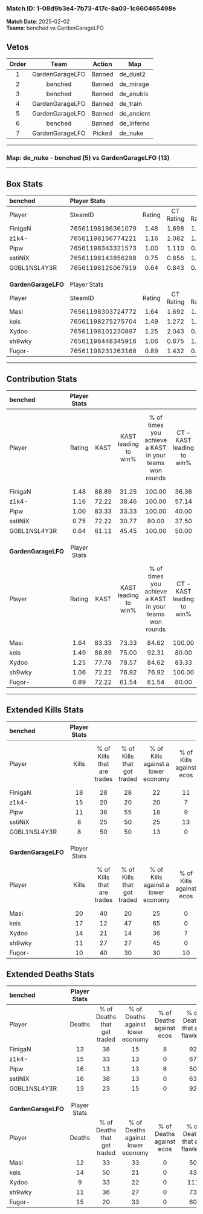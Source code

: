 ### Match ID: 1-08d9b3e4-7b73-417c-8a03-1c660465498e  
**Match Date**: 2025-02-02  
**Teams**: benched vs GardenGarageLFO  

## Vetos  

| Order | Team | Action | Map |
| :---: | :--: | :----: | --- |
| 1 | GardenGarageLFO | Banned | de_dust2 |
| 2 | benched | Banned | de_mirage |
| 3 | benched | Banned | de_anubis |
| 4 | GardenGarageLFO | Banned | de_train |
| 5 | GardenGarageLFO | Banned | de_ancient |
| 6 | benched | Banned | de_inferno |
| 7 | GardenGarageLFO | Picked | de_nuke |

---  

### **Map**: de_nuke - benched (5) vs GardenGarageLFO (13)  
---  

## Box Stats  

| **benched**         | Player Stats      |        |           |          |       |       |       |         |        |      |     |
| :- | :- | :-: | :-: | :-: | :-: | :-: | :-: | :-: | :-: | :-: | :-: |
| Player              | SteamID           | Rating | CT Rating | T Rating | KAST  |  ADR  | Kills | Assists | Deaths | K/D  | HS% |
| FinigaN             | 76561198186361079 |  1.48  |   1.698   |  1.416   | 88.89 | 88.7  |  18   |    2    |   13   | 1.38 | 66  |
| z1k4-               | 76561198156774221 |  1.16  |   1.082   |  1.771   | 72.22 | 86.2  |  15   |    4    |   15   | 1.00 | 46  |
| Pipw                | 76561198343321573 |  1.00  |   1.110   |  0.944   | 83.33 | 77.7  |  11   |    4    |   16   | 0.69 | 45  |
| sstiNiX             | 76561198143856298 |  0.75  |   0.856   |  1.066   | 72.22 | 69.2  |   8   |    5    |   16   | 0.50 | 62  |
| G0BL1NSL4Y3R        | 76561198125067919 |  0.64  |   0.843   |  0.803   | 61.11 | 40.7  |   8   |    1    |   13   | 0.62 | 62  |
|                     |                   |        |           |          |       |       |       |         |        |      |     |
|                     |                   |        |           |          |       |       |       |         |        |      |     |
|                     |                   |        |           |          |       |       |       |         |        |      |     |
| **GardenGarageLFO** | Player Stats      |        |           |          |       |       |       |         |        |      |     |
| Player              | SteamID           | Rating | CT Rating | T Rating | KAST  |  ADR  | Kills | Assists | Deaths | K/D  | HS% |
| Masi                | 76561198303724772 |  1.64  |   1.692   |  1.799   | 83.33 | 105.2 |  20   |    6    |   12   | 1.67 | 70  |
| keis                | 76561198275275704 |  1.49  |   1.272   |  1.908   | 88.89 | 106.8 |  17   |    6    |   14   | 1.21 | 58  |
| Xydoo               | 76561198101230897 |  1.25  |   2.043   |  0.946   | 77.78 | 62.8  |  14   |    3    |   9    | 1.56 | 42  |
| sh9wky              | 76561198448345916 |  1.06  |   0.675   |  1.382   | 72.22 | 72.8  |  11   |    6    |   11   | 1.00 | 54  |
| Fugor-              | 76561198231263168 |  0.89  |   1.432   |  0.750   | 72.22 | 70.3  |  10   |    7    |   15   | 0.67 | 50  |
---  

## Contribution Stats  

| **benched**         | Player Stats |       |                      |                                                        |                           |                                                             |                          |                                                            |
| :- | :-: | :-: | :-: | :-: | :-: | :-: | :-: | :-: |
| Player              |    Rating    | KAST  | KAST leading to win% | % of times you achieve a KAST in your teams won rounds | CT - KAST leading to win% | CT - % of times you achieve a KAST in your teams won rounds | T - KAST leading to win% | T - % of times you achieve a KAST in your teams won rounds |
| FinigaN             |     1.48     | 88.89 |        31.25         |                         100.00                         |           36.36           |                           100.00                            |          20.00           |                           100.00                           |
| z1k4-               |     1.16     | 72.22 |        38.46         |                         100.00                         |           57.14           |                           100.00                            |          16.67           |                           100.00                           |
| Pipw                |     1.00     | 83.33 |        33.33         |                         100.00                         |           40.00           |                           100.00                            |          20.00           |                           100.00                           |
| sstiNiX             |     0.75     | 72.22 |        30.77         |                         80.00                          |           37.50           |                            75.00                            |          20.00           |                           100.00                           |
| G0BL1NSL4Y3R        |     0.64     | 61.11 |        45.45         |                         100.00                         |           50.00           |                           100.00                            |          33.33           |                           100.00                           |
|                     |              |       |                      |                                                        |                           |                                                             |                          |                                                            |
|                     |              |       |                      |                                                        |                           |                                                             |                          |                                                            |
|                     |              |       |                      |                                                        |                           |                                                             |                          |                                                            |
| **GardenGarageLFO** | Player Stats |       |                      |                                                        |                           |                                                             |                          |                                                            |
| Player              |    Rating    | KAST  | KAST leading to win% | % of times you achieve a KAST in your teams won rounds | CT - KAST leading to win% | CT - % of times you achieve a KAST in your teams won rounds | T - KAST leading to win% | T - % of times you achieve a KAST in your teams won rounds |
| Masi                |     1.64     | 83.33 |        73.33         |                         84.62                          |          100.00           |                           100.00                            |          60.00           |                           75.00                            |
| keis                |     1.49     | 88.89 |        75.00         |                         92.31                          |           80.00           |                            80.00                            |          72.73           |                           100.00                           |
| Xydoo               |     1.25     | 77.78 |        78.57         |                         84.62                          |           83.33           |                           100.00                            |          75.00           |                           75.00                            |
| sh9wky              |     1.06     | 72.22 |        76.92         |                         76.92                          |          100.00           |                            60.00                            |          70.00           |                           87.50                            |
| Fugor-              |     0.89     | 72.22 |        61.54         |                         61.54                          |           80.00           |                            80.00                            |          50.00           |                           50.00                            |
---  

## Extended Kills Stats  

| **benched**         | Player Stats |                            |                            |                                    |                         |                              |                                 |                                       |                    |           |
| :- | :-: | :-: | :-: | :-: | :-: | :-: | :-: | :-: | :-: | :-: |
| Player              |    Kills     | % of Kills that are trades | % of Kills that got traded | % of Kills against a lower economy | % of Kills against ecos | % of Kills that are flawless | % of Kills that are close duels | % of Kills that are assisted by flash | Pistol Round Kills | AWP Kills |
| FinigaN             |      18      |             28             |             28             |                 22                 |           11            |              67              |                0                |                   0                   |         3          |     0     |
| z1k4-               |      15      |             20             |             20             |                 20                 |            7            |              67              |               20                |                   0                   |         1          |     4     |
| Pipw                |      11      |             36             |             55             |                 18                 |            9            |              55              |                0                |                   0                   |         1          |     0     |
| sstiNiX             |      8       |             25             |             50             |                 25                 |           13            |              38              |                0                |                  13                   |         1          |     0     |
| G0BL1NSL4Y3R        |      8       |             50             |             50             |                 13                 |            0            |              88              |               13                |                   0                   |         2          |     1     |
|                     |              |                            |                            |                                    |                         |                              |                                 |                                       |                    |           |
|                     |              |                            |                            |                                    |                         |                              |                                 |                                       |                    |           |
|                     |              |                            |                            |                                    |                         |                              |                                 |                                       |                    |           |
| **GardenGarageLFO** | Player Stats |                            |                            |                                    |                         |                              |                                 |                                       |                    |           |
| Player              |    Kills     | % of Kills that are trades | % of Kills that got traded | % of Kills against a lower economy | % of Kills against ecos | % of Kills that are flawless | % of Kills that are close duels | % of Kills that are assisted by flash | Pistol Round Kills | AWP Kills |
| Masi                |      20      |             40             |             20             |                 25                 |            0            |              65              |               10                |                   5                   |         3          |     0     |
| keis                |      17      |             12             |             47             |                 65                 |            0            |              65              |                6                |                  24                   |         1          |     0     |
| Xydoo               |      14      |             21             |             14             |                 36                 |            7            |              79              |                7                |                   0                   |         1          |     4     |
| sh9wky              |      11      |             27             |             27             |                 45                 |            0            |              82              |                0                |                   0                   |         1          |     1     |
| Fugor-              |      10      |             40             |             30             |                 30                 |           10            |              60              |                0                |                   0                   |         2          |     0     |
## Extended Deaths Stats  

| **benched**         | Player Stats |                             |                                   |                          |                               |                            |                           |               |
| :- | :-: | :-: | :-: | :-: | :-: | :-: | :-: | :-: |
| Player              |    Deaths    | % of Deaths that get traded | % of Deaths against lower economy | % of Deaths against ecos | % of Deaths that are flawless | % of Deaths that are close | % of Deaths while blinded | Deaths to AWP |
| FinigaN             |      13      |             38              |                15                 |            8             |              92               |             0              |            15             |       1       |
| z1k4-               |      15      |             33              |                13                 |            0             |              67               |             7              |             7             |       1       |
| Pipw                |      16      |             13              |                13                 |            6             |              50               |             13             |             6             |       1       |
| sstiNiX             |      16      |             38              |                13                 |            0             |              63               |             6              |             6             |       0       |
| G0BL1NSL4Y3R        |      13      |             23              |                15                 |            0             |              92               |             0              |             0             |       2       |
|                     |              |                             |                                   |                          |                               |                            |                           |               |
|                     |              |                             |                                   |                          |                               |                            |                           |               |
|                     |              |                             |                                   |                          |                               |                            |                           |               |
| **GardenGarageLFO** | Player Stats |                             |                                   |                          |                               |                            |                           |               |
| Player              |    Deaths    | % of Deaths that get traded | % of Deaths against lower economy | % of Deaths against ecos | % of Deaths that are flawless | % of Deaths that are close | % of Deaths while blinded | Deaths to AWP |
| Masi                |      12      |             33              |                33                 |            0             |              50               |             17             |             0             |       1       |
| keis                |      14      |             50              |                21                 |            0             |              43               |             7              |             7             |       0       |
| Xydoo               |      9       |             33              |                22                 |            0             |              111              |             0              |             0             |       2       |
| sh9wky              |      11      |             36              |                27                 |            0             |              73               |             0              |             0             |       0       |
| Fugor-              |      15      |             20              |                33                 |            0             |              60               |             7              |             0             |       2       |
